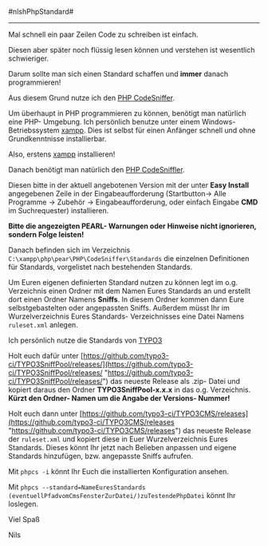 #nlshPhpStandard#

----------

Mal schnell ein paar Zeilen Code zu schreiben ist einfach.

Diesen aber später noch flüssig lesen können und verstehen ist wesentlich schwieriger.

Darum sollte man sich einen Standard schaffen und **immer** danach programmieren!

Aus diesem Grund nutze ich den [PHP CodeSniffer](http://pear.php.net/package/PHP_CodeSniffer/download "PHP CodeSniffler").

Um überhaupt in PHP programmieren zu können, benötigt man natürlich eine PHP- Umgebung. Ich persönlich benutze unter einem Windows- Betriebssystem [xampp](https://www.apachefriends.org/de/index.html "xampp"). Dies ist selbst für einen Anfänger schnell und ohne Grundkenntnisse installierbar.

Also, erstens [xampp](https://www.apachefriends.org/de/index.html "xampp") installieren!

Danach benötigt man natürlich den [PHP CodeSniffler](http://pear.php.net/package/PHP_CodeSniffer/download "PHP CodeSniffler").

Diesen bitte in der aktuell angebotenen Version mit der unter **Easy Install** angegebenen Zeile in der Eingabeaufforderung (Startbutton-> Alle Programme -> Zubehör -> Eingabeaufforderung, oder einfach Eingabe **CMD** im Suchrequester) installieren.

**Bitte die angezeigten PEARL- Warnungen oder Hinweise nicht ignorieren, sondern Folge leisten!**

Danach befinden sich im Verzeichnis  `C:\xampp\php\pear\PHP\CodeSniffer\Standards` die einzelnen Definitionen für Standards, vorgelistet nach bestehenden Standards.

Um Euren eigenen definierten Standard nutzen zu können legt im o.g. Verzeichnis einen Ordner mit dem Namen Eures Standards an und erstellt dort einen Ordner Namens **Sniffs**. In diesem Ordner kommen dann Eure selbstgebastelten oder angepassten Sniffs. Außerdem müsst Ihr im Wurzelverzeichnis Eures Standards- Verzeichnisses eine Datei Namens `ruleset.xml` anlegen.

Ich persönlich nutze die Standards von [TYPO3](https://typo3.org/ "TYPO3")

Holt euch dafür unter [https://github.com/typo3-ci/TYPO3SniffPool/releases/](https://github.com/typo3-ci/TYPO3SniffPool/releases/ "https://github.com/typo3-ci/TYPO3SniffPool/releases/") das neueste Release als .zip- Datei und kopiert daraus den Ordner **TYPO3SniffPool-x.x.x** in das o.g. Verzeichnis.
**Kürzt den Ordner- Namen um die Angabe der Versions- Nummer!**

Holt euch dann unter [https://github.com/typo3-ci/TYPO3CMS/releases](https://github.com/typo3-ci/TYPO3CMS/releases "https://github.com/typo3-ci/TYPO3CMS/releases") das neueste Release der `ruleset.xml` und kopiert diese in Euer Wurzelverzeichnis Eures Standards. Dieses könnt Ihr jetzt nach Belieben anpassen und eigene Standards hinzufügen, bzw. angepasste Sniffs aufrufen.

Mit `phpcs -i` könnt Ihr Euch die installierten Konfiguration ansehen.

Mit `phpcs --standard=NameEuresStandards (eventuellPfadvomCmsFensterZurDatei/)zuTestendePhpDatei` könnt Ihr loslegen.

Viel Spaß

Nils



